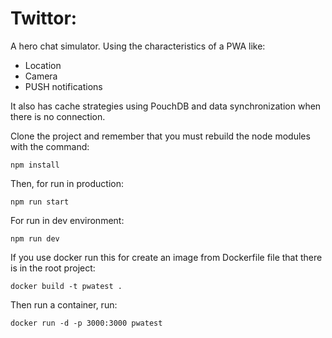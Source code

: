 # Twittor:
A hero chat simulator. Using the characteristics of a PWA like:
- Location
- Camera
- PUSH notifications

It also has cache strategies using PouchDB and data synchronization when there is no connection.

Clone the project and remember that you must rebuild the node modules with the command:
```
npm install
```

Then, for run in production:
```
npm run start
```

For run in dev environment:
```
npm run dev
```

If you use docker run this for create an image from Dockerfile file that there is in the root project:
```
docker build -t pwatest .
```

Then run a container, run:
```
docker run -d -p 3000:3000 pwatest
```
